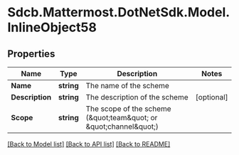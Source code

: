 # Sdcb.Mattermost.DotNetSdk.Model.InlineObject58
## Properties

Name | Type | Description | Notes
------------ | ------------- | ------------- | -------------
**Name** | **string** | The name of the scheme | 
**Description** | **string** | The description of the scheme | [optional] 
**Scope** | **string** | The scope of the scheme (\&quot;team\&quot; or \&quot;channel\&quot;) | 

[[Back to Model list]](../README.md#documentation-for-models) [[Back to API list]](../README.md#documentation-for-api-endpoints) [[Back to README]](../README.md)

